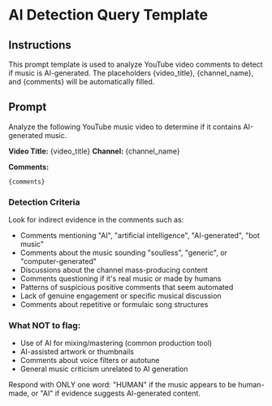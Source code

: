 # AI Detection Query Template

## Instructions
This prompt template is used to analyze YouTube video comments to detect if music is AI-generated.
The placeholders {video_title}, {channel_name}, and {comments} will be automatically filled.

## Prompt

Analyze the following YouTube music video to determine if it contains AI-generated music.

**Video Title:** {video_title}
**Channel:** {channel_name}

**Comments:**
```
{comments}
```

### Detection Criteria

Look for indirect evidence in the comments such as:
- Comments mentioning "AI", "artificial intelligence", "AI-generated", "bot music"
- Comments about the music sounding "soulless", "generic", or "computer-generated"
- Discussions about the channel mass-producing content
- Comments questioning if it's real music or made by humans
- Patterns of suspicious positive comments that seem automated
- Lack of genuine engagement or specific musical discussion
- Comments about repetitive or formulaic song structures

### What NOT to flag:
- Use of AI for mixing/mastering (common production tool)
- AI-assisted artwork or thumbnails
- Comments about voice filters or autotune
- General music criticism unrelated to AI generation

Respond with ONLY one word: "HUMAN" if the music appears to be human-made, or "AI" if evidence suggests AI-generated content.
